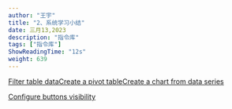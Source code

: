 ```yaml
---
author: "王宇"
title: "2、系统学习小结"
date: 三月13,2023
description: "指令库"
tags: ["指令库"]
ShowReadingTime: "12s"
weight: 639
---
```

[Filter table data](#)[Create a pivot table](#)[Create a chart from data series](#)

[Configure buttons visibility](/users/tfac-settings.action)